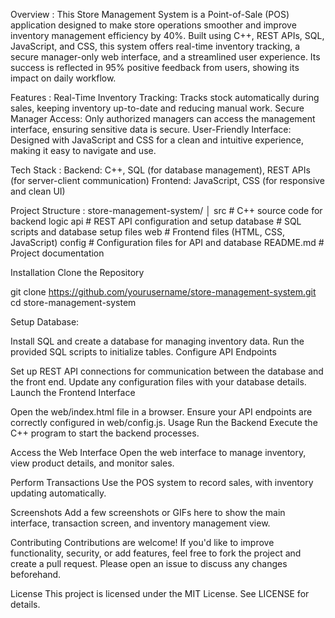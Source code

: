 
Overview :
This Store Management System is a Point-of-Sale (POS) application designed to make store operations smoother and improve inventory management efficiency by 40%. Built using C++, REST APIs, SQL, JavaScript, and CSS, this system offers real-time inventory tracking, a secure manager-only web interface, and a streamlined user experience. Its success is reflected in 95% positive feedback from users, showing its impact on daily workflow.

Features :
Real-Time Inventory Tracking: Tracks stock automatically during sales, keeping inventory up-to-date and reducing manual work.
Secure Manager Access: Only authorized managers can access the management interface, ensuring sensitive data is secure.
User-Friendly Interface: Designed with JavaScript and CSS for a clean and intuitive experience, making it easy to navigate and use.

Tech Stack :
Backend: C++, SQL (for database management), REST APIs (for server-client communication)
Frontend: JavaScript, CSS (for responsive and clean UI)


Project Structure :
store-management-system/
│
src                 # C++ source code for backend logic
api                 # REST API configuration and setup
database             # SQL scripts and database setup files
web                 # Frontend files (HTML, CSS, JavaScript)
config               # Configuration files for API and database
README.md             # Project documentation


Installation
Clone the Repository

git clone https://github.com/yourusername/store-management-system.git
cd store-management-system


Setup Database:

Install SQL and create a database for managing inventory data.
Run the provided SQL scripts to initialize tables.
Configure API Endpoints

Set up REST API connections for communication between the database and the front end.
Update any configuration files with your database details.
Launch the Frontend Interface

Open the web/index.html file in a browser.
Ensure your API endpoints are correctly configured in web/config.js.
Usage
Run the Backend
Execute the C++ program to start the backend processes.

Access the Web Interface
Open the web interface to manage inventory, view product details, and monitor sales.

Perform Transactions
Use the POS system to record sales, with inventory updating automatically.

Screenshots
Add a few screenshots or GIFs here to show the main interface, transaction screen, and inventory management view.

Contributing
Contributions are welcome! If you'd like to improve functionality, security, or add features, feel free to fork the project and create a pull request. Please open an issue to discuss any changes beforehand.

License
This project is licensed under the MIT License. See LICENSE for details.

